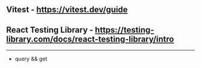 ## Vitest - https://vitest.dev/guide

## React Testing Library - https://testing-library.com/docs/react-testing-library/intro

---

- query && get
